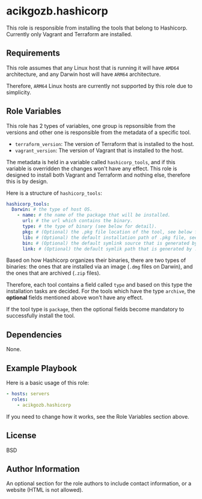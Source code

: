 # acikgozb.hashicorp

This role is responsible from installing the tools that belong to Hashicorp.
Currently only Vagrant and Terraform are installed.

## Requirements

This role assumes that any Linux host that is running it will have `AMD64` architecture, and any Darwin host will have `ARM64` architecture.

Therefore, `ARM64` Linux hosts are currently not supported by this role due to simplicity.

## Role Variables

This role has 2 types of variables, one group is repsonsible from the versions and other one is responsible from the metadata of a specific tool.

- `terraform_version`: The version of Terraform that is installed to the host.
- `vagrant_version`: The version of Vagrant that is installed to the host.

The metadata is held in a variable called `hashicorp_tools`, and if this variable is overridden the changes won't have any effect. This role is designed to install both Vagrant and Terraform and nothing else, therefore this is by design.

Here is a structure of `hashicorp_tools`:

```yml
hashicorp_tools:
  Darwin: # the type of host OS.
    - name: # the name of the package that will be installed.
      url: # the url which contains the binary.
      type: # the type of binary (see below for detail).
      pkg: # (Optional) the .pkg file location of the tool, see below for details.
      lib: # (Optional) the default installation path of .pkg file, see below for details.
      bin: # (Optional) the default symlink source that is generated by .pkg file, see below for details.
      link: # (Optional) the default symlik path that is generated by .pkg file, see below for details.
```

Based on how Hashicorp organizes their binaries, there are two types of binaries: the ones that are installed via an image (`.dmg` files on Darwin), and the ones that are archived (`.zip` files).

Therefore, each tool contains a field called `type` and based on this type the installation tasks are decided. For the tools which have the type `archive`, the **optional** fields mentioned above won't have any effect.

If the tool type is `package`, then the optional fields become mandatory to successfully install the tool.

## Dependencies

None.

## Example Playbook

Here is a basic usage of this role:

```yml
- hosts: servers
  roles:
    - acikgozb.hashicorp
```

If you need to change how it works, see the Role Variables section above.

## License

BSD

## Author Information

An optional section for the role authors to include contact information, or a website (HTML is not allowed).

